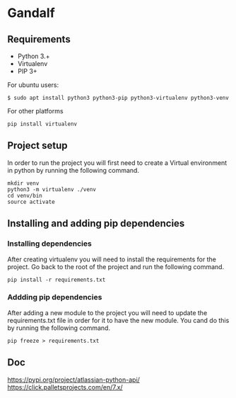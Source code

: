 # Gandalf

## Requirements
* Python 3.+
* Virtualenv
* PIP 3+

For ubuntu users:
```
$ sudo apt install python3 python3-pip python3-virtualenv python3-venv
```
For other platforms
```
pip install virtualenv
```

## Project setup

In order to run the project you will first need to create a Virtual environment in python by running the following command.

```
mkdir venv
python3 -m virtualenv ./venv
cd venv/bin
source activate
```

## Installing and adding pip dependencies
### Installing dependencies

After creating virtualenv you will need to install the requirements for the project. Go back to the root of the project and run the following command.

```
pip install -r requirements.txt
```

### Addding pip dependencies
After adding a new module to the project you will need to update the requirements.txt file in order for it to have the new module. You cand do this by running the following command.

```
pip freeze > requirements.txt
```


## Doc
https://pypi.org/project/atlassian-python-api/
https://click.palletsprojects.com/en/7.x/